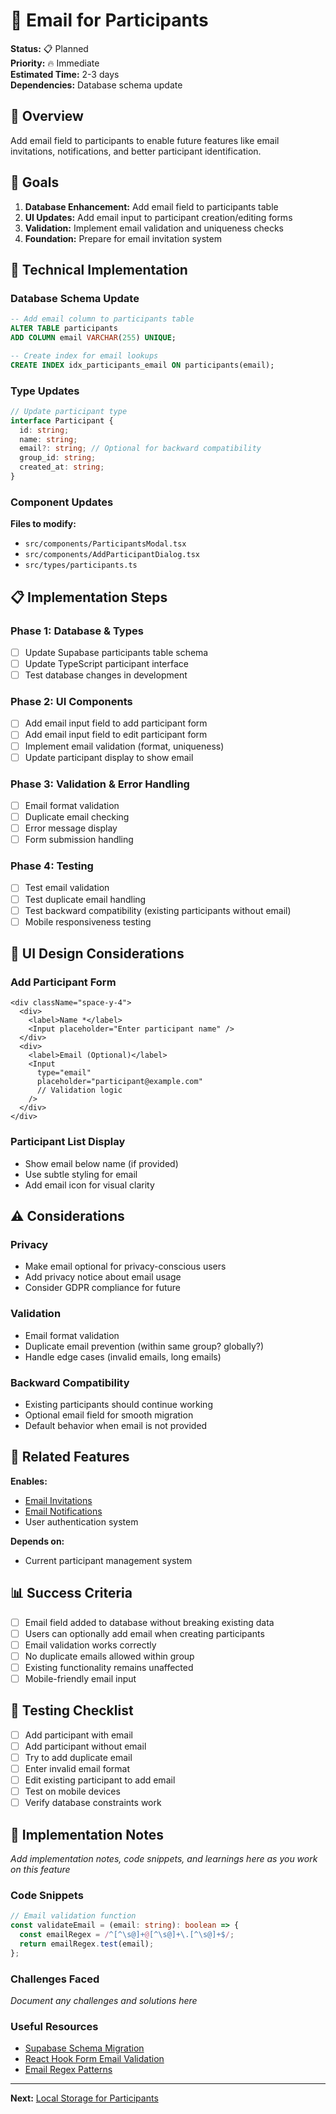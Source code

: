 # 📧 Email for Participants

**Status:** 📋 Planned  
**Priority:** 🔥 Immediate  
**Estimated Time:** 2-3 days  
**Dependencies:** Database schema update

## 📝 **Overview**

Add email field to participants to enable future features like email invitations, notifications, and better participant identification.

## 🎯 **Goals**

1. **Database Enhancement:** Add email field to participants table
2. **UI Updates:** Add email input to participant creation/editing forms
3. **Validation:** Implement email validation and uniqueness checks
4. **Foundation:** Prepare for email invitation system

## 🔧 **Technical Implementation**

### **Database Schema Update**

```sql
-- Add email column to participants table
ALTER TABLE participants 
ADD COLUMN email VARCHAR(255) UNIQUE;

-- Create index for email lookups
CREATE INDEX idx_participants_email ON participants(email);
```

### **Type Updates**

```typescript
// Update participant type
interface Participant {
  id: string;
  name: string;
  email?: string; // Optional for backward compatibility
  group_id: string;
  created_at: string;
}
```

### **Component Updates**

**Files to modify:**
- `src/components/ParticipantsModal.tsx`
- `src/components/AddParticipantDialog.tsx`
- `src/types/participants.ts`

## 📋 **Implementation Steps**

### Phase 1: Database & Types
- [ ] Update Supabase participants table schema
- [ ] Update TypeScript participant interface
- [ ] Test database changes in development

### Phase 2: UI Components
- [ ] Add email input field to add participant form
- [ ] Add email input field to edit participant form
- [ ] Implement email validation (format, uniqueness)
- [ ] Update participant display to show email

### Phase 3: Validation & Error Handling
- [ ] Email format validation
- [ ] Duplicate email checking
- [ ] Error message display
- [ ] Form submission handling

### Phase 4: Testing
- [ ] Test email validation
- [ ] Test duplicate email handling
- [ ] Test backward compatibility (existing participants without email)
- [ ] Mobile responsiveness testing

## 🎨 **UI Design Considerations**

### **Add Participant Form**
```tsx
<div className="space-y-4">
  <div>
    <label>Name *</label>
    <Input placeholder="Enter participant name" />
  </div>
  <div>
    <label>Email (Optional)</label>
    <Input 
      type="email" 
      placeholder="participant@example.com"
      // Validation logic
    />
  </div>
</div>
```

### **Participant List Display**
- Show email below name (if provided)
- Use subtle styling for email
- Add email icon for visual clarity

## ⚠️ **Considerations**

### **Privacy**
- Make email optional for privacy-conscious users
- Add privacy notice about email usage
- Consider GDPR compliance for future

### **Validation**
- Email format validation
- Duplicate email prevention (within same group? globally?)
- Handle edge cases (invalid emails, long emails)

### **Backward Compatibility**
- Existing participants should continue working
- Optional email field for smooth migration
- Default behavior when email is not provided

## 🔗 **Related Features**

**Enables:**
- [Email Invitations](../high-impact/email-notifications.md)
- [Email Notifications](../high-impact/email-notifications.md)
- User authentication system

**Depends on:**
- Current participant management system

## 📊 **Success Criteria**

- [ ] Email field added to database without breaking existing data
- [ ] Users can optionally add email when creating participants
- [ ] Email validation works correctly
- [ ] No duplicate emails allowed within group
- [ ] Existing functionality remains unaffected
- [ ] Mobile-friendly email input

## 🐛 **Testing Checklist**

- [ ] Add participant with email
- [ ] Add participant without email
- [ ] Try to add duplicate email
- [ ] Enter invalid email format
- [ ] Edit existing participant to add email
- [ ] Test on mobile devices
- [ ] Verify database constraints work

## 📝 **Implementation Notes**

*Add implementation notes, code snippets, and learnings here as you work on this feature*

### **Code Snippets**

```typescript
// Email validation function
const validateEmail = (email: string): boolean => {
  const emailRegex = /^[^\s@]+@[^\s@]+\.[^\s@]+$/;
  return emailRegex.test(email);
};
```

### **Challenges Faced**

*Document any challenges and solutions here*

### **Useful Resources**

- [Supabase Schema Migration](https://supabase.com/docs/guides/database/migrations)
- [React Hook Form Email Validation](https://react-hook-form.com/get-started#Applyvalidation)
- [Email Regex Patterns](https://emailregex.com/)

---

**Next:** [Local Storage for Participants](./local-storage-participants.md)
